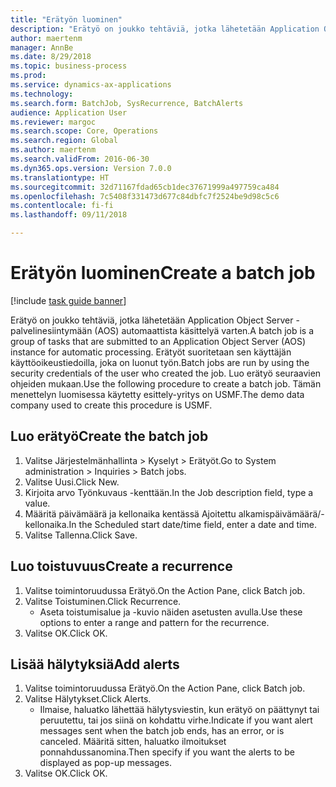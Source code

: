 ```yaml
--- 
title: "Erätyön luominen"
description: "Erätyö on joukko tehtäviä, jotka lähetetään Application Object Server -palvelinesiintymään (AOS) automaattista käsittelyä varten."
author: maertenm
manager: AnnBe
ms.date: 8/29/2018
ms.topic: business-process
ms.prod: 
ms.service: dynamics-ax-applications
ms.technology: 
ms.search.form: BatchJob, SysRecurrence, BatchAlerts
audience: Application User
ms.reviewer: margoc
ms.search.scope: Core, Operations
ms.search.region: Global
ms.author: maertenm
ms.search.validFrom: 2016-06-30
ms.dyn365.ops.version: Version 7.0.0
ms.translationtype: HT
ms.sourcegitcommit: 32d71167fdad65cb1dec37671999a497759ca484
ms.openlocfilehash: 7c5408f331473d677c84dbfc7f2524be9d98c5c6
ms.contentlocale: fi-fi
ms.lasthandoff: 09/11/2018

---
```

# <a name="create-a-batch-job"></a><span data-ttu-id="69ccc-103">Erätyön luominen</span><span class="sxs-lookup"><span data-stu-id="69ccc-103">Create a batch job</span></span>

[!include [task guide banner](../../includes/task-guide-banner.md)]

<span data-ttu-id="69ccc-104">Erätyö on joukko tehtäviä, jotka lähetetään Application Object Server -palvelinesiintymään (AOS) automaattista käsittelyä varten.</span><span class="sxs-lookup"><span data-stu-id="69ccc-104">A batch job is a group of tasks that are submitted to an Application Object Server (AOS) instance for automatic processing.</span></span> <span data-ttu-id="69ccc-105">Erätyöt suoritetaan sen käyttäjän käyttöoikeustiedoilla, joka on luonut työn.</span><span class="sxs-lookup"><span data-stu-id="69ccc-105">Batch jobs are run by using the security credentials of the user who created the job.</span></span> <span data-ttu-id="69ccc-106">Luo erätyö seuraavien ohjeiden mukaan.</span><span class="sxs-lookup"><span data-stu-id="69ccc-106">Use the following procedure to create a batch job.</span></span> <span data-ttu-id="69ccc-107">Tämän menettelyn luomisessa käytetty esittely-yritys on USMF.</span><span class="sxs-lookup"><span data-stu-id="69ccc-107">The demo data company used to create this procedure is USMF.</span></span>


## <a name="create-the-batch-job"></a><span data-ttu-id="69ccc-108">Luo erätyö</span><span class="sxs-lookup"><span data-stu-id="69ccc-108">Create the batch job</span></span>
1. <span data-ttu-id="69ccc-109">Valitse Järjestelmänhallinta > Kyselyt > Erätyöt.</span><span class="sxs-lookup"><span data-stu-id="69ccc-109">Go to System administration > Inquiries > Batch jobs.</span></span>
2. <span data-ttu-id="69ccc-110">Valitse Uusi.</span><span class="sxs-lookup"><span data-stu-id="69ccc-110">Click New.</span></span>
3. <span data-ttu-id="69ccc-111">Kirjoita arvo Työnkuvaus -kenttään.</span><span class="sxs-lookup"><span data-stu-id="69ccc-111">In the Job description field, type a value.</span></span>
4. <span data-ttu-id="69ccc-112">Määritä päivämäärä ja kellonaika kentässä Ajoitettu alkamispäivämäärä/-kellonaika.</span><span class="sxs-lookup"><span data-stu-id="69ccc-112">In the Scheduled start date/time field, enter a date and time.</span></span>
5. <span data-ttu-id="69ccc-113">Valitse Tallenna.</span><span class="sxs-lookup"><span data-stu-id="69ccc-113">Click Save.</span></span>

## <a name="create-a-recurrence"></a><span data-ttu-id="69ccc-114">Luo toistuvuus</span><span class="sxs-lookup"><span data-stu-id="69ccc-114">Create a recurrence</span></span>
1. <span data-ttu-id="69ccc-115">Valitse toimintoruudussa Erätyö.</span><span class="sxs-lookup"><span data-stu-id="69ccc-115">On the Action Pane, click Batch job.</span></span>
2. <span data-ttu-id="69ccc-116">Valitse Toistuminen.</span><span class="sxs-lookup"><span data-stu-id="69ccc-116">Click Recurrence.</span></span>
    * <span data-ttu-id="69ccc-117">Aseta toistumisalue ja -kuvio näiden asetusten avulla.</span><span class="sxs-lookup"><span data-stu-id="69ccc-117">Use these options to enter a range and pattern for the recurrence.</span></span>  
3. <span data-ttu-id="69ccc-118">Valitse OK.</span><span class="sxs-lookup"><span data-stu-id="69ccc-118">Click OK.</span></span>

## <a name="add-alerts"></a><span data-ttu-id="69ccc-119">Lisää hälytyksiä</span><span class="sxs-lookup"><span data-stu-id="69ccc-119">Add alerts</span></span>
1. <span data-ttu-id="69ccc-120">Valitse toimintoruudussa Erätyö.</span><span class="sxs-lookup"><span data-stu-id="69ccc-120">On the Action Pane, click Batch job.</span></span>
2. <span data-ttu-id="69ccc-121">Valitse Hälytykset.</span><span class="sxs-lookup"><span data-stu-id="69ccc-121">Click Alerts.</span></span>
    * <span data-ttu-id="69ccc-122">Ilmaise, haluatko lähettää hälytysviestin, kun erätyö on päättynyt tai peruutettu, tai jos siinä on kohdattu virhe.</span><span class="sxs-lookup"><span data-stu-id="69ccc-122">Indicate if you want alert messages sent when the batch job ends, has an error, or is canceled.</span></span> <span data-ttu-id="69ccc-123">Määritä sitten, haluatko ilmoitukset ponnahdussanomina.</span><span class="sxs-lookup"><span data-stu-id="69ccc-123">Then specify if you want the alerts to be displayed as pop-up messages.</span></span>   
3. <span data-ttu-id="69ccc-124">Valitse OK.</span><span class="sxs-lookup"><span data-stu-id="69ccc-124">Click OK.</span></span>


